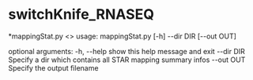 # switchKnife_RNASEQ

*mappingStat.py
<<Extracting basic statistics from STAR alignment of RNA-seq data.>>
usage: mappingStat.py [-h] --dir DIR [--out OUT]

optional arguments:
  -h, --help  show this help message and exit
  --dir DIR   Specify a dir which contains all STAR mapping summary infos
  --out OUT   Specify the output filename
